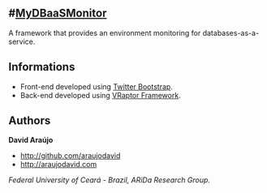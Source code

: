 #[MyDBaaSMonitor](https://github.com/araujodavid/mydbaasmonitor)
--------------

A framework that provides an environment monitoring for databases-as-a-service.

## Informations

* Front-end developed using [Twitter Bootstrap](http://twitter.github.com/bootstrap/).
* Back-end developed using [VRaptor Framework](http://vraptor.caelum.com.br/).

## Authors

**David Araújo**

+ http://github.com/araujodavid
+ http://araujodavid.com



*Federal University of Ceará - Brazil, ARiDa Research Group.*